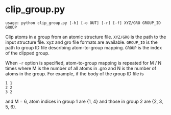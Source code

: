 # clip_group.py
```
usage: python clip_group.py [-h] [-o OUT] [-r] [-f] XYZ/GRO GROUP_ID GROUP
```
Clip atoms in a group from an atomic structure file.
`XYZ/GRO` is the path to the input structure file. xyz and gro file formats are available.
`GROUP_ID` is the path to group ID file describing atom-to-group mapping.
`GROUP` is the index of the clipped group.

When `-r` option is specified, atom-to-group mapping is repeated for M / N times
where M is the number of all atoms in .gro
and N is the number of atoms in the group.
For example, if the body of the group ID file is
```
1 1
2 2
3 2
```
and M = 6, atom indices in group 1 are {1, 4}
and those in group 2 are {2, 3, 5, 6}.

